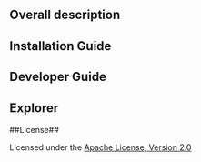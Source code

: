 

## Overall description




## Installation Guide ##



## Developer Guide ##



## Explorer ##



##License##

Licensed under the [Apache License, Version 2.0][1]

[1]: http://www.apache.org/licenses/LICENSE-2.0
